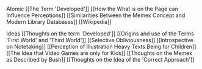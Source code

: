 Atomic
[[The Term 'Developed']]
[[How the What is on the Page can Influence Perceptions]]
[[Similarities Between the Memex Concept and Modern Library Databases]]
[[Wikipedia]]

Ideas
[[Thoughts on the term 'Developed']]
[[Origins and use of the Terms 'First World' and 'Third World']]
[[Selective Obliviousness]]
[[Introspective on Notetaking]]
[[Perception of Illustration Heavy Texts Being for Children]]
[[The Idea that Video Games are only for Kids]]
[[Thoughts on the Memex as Described by Bush]]
[[Thoughts on the Idea of the 'Correct Approach']]